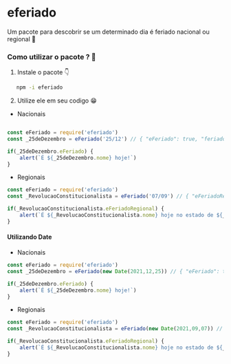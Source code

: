 # eferiado
Um pacote para descobrir se um determinado dia é feriado nacional ou regional 📅

### Como utilizar o pacote ? 📝

1. Instale o pacote 👇

```sh
   npm -i eferiado
   ```

2. Utilize ele em seu codigo 😁

* Nacionais

```js

const eFeriado = require('eferiado')
const _25deDezembro = eFeriado('25/12') // { "eFeriado": true, "feriadoNome": "Natal" }

if(_25deDezembro.eFeriado) {
    alert(`É ${_25deDezembro.nome} hoje!`)
}

```

* Regionais
```js
const eFeriado = require('eferiado')
const _RevolucaoConstitucionalista = eFeriado('07/09') // { "eFeriadoRegional": true, "feriadoRegionalNome": "Revolução Constitucionalista de 1932","feriadoRegionalEstado": "SP" }

if(_RevolucaoConstitucionalista.eFeriadoRegional) {
    alert(`É ${_RevolucaoConstitucionalista.nome} hoje no estado de ${_RevolucaoConstitucionalista.estado}`)
}

```

#### Utilizando Date

* Nacionais
```js 
const eFeriado = require('eferiado')
const _25deDezembro = eFeriado(new Date(2021,12,25)) // { "eFeriado": true, "nome": "Natal" }

if(_25deDezembro.eFeriado) {
    alert(`É ${_25deDezembro.nome} hoje!`)
}
```

* Regionais
```js 
const eFeriado = require('eferiado')
const _RevolucaoConstitucionalista = eFeriado(new Date(2021,09,07)) // { "eFeriadoRegional": true, "feriadoRegionalNome": "Revolução Constitucionalista de 1932","feriadoRegionalEstado": "SP" }

if(_RevolucaoConstitucionalista.eFeriadoRegional) {
    alert(`É ${_RevolucaoConstitucionalista.nome} hoje no estado de ${_RevolucaoConstitucionalista.estado}`)
}
